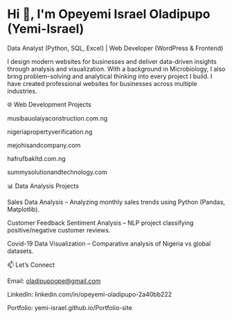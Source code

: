 # Hi 👋, I'm Opeyemi Israel Oladipupo (Yemi-Israel)
Data Analyst (Python, SQL, Excel) | Web Developer (WordPress & Frontend)

I design modern websites for businesses and deliver data-driven insights through analysis and visualization.
With a background in Microbiology, I also bring problem-solving and analytical thinking into every project I build.
I have created professional websites for businesses across multiple industries.

🌐 Web Development Projects

musibauolaiyaconstruction.com.ng

nigeriapropertyverification.ng

mejohisandcompany.com

hafrufbakltd.com.ng

summysolutionandtechnology.com




📊 Data Analysis Projects

Sales Data Analysis – Analyzing monthly sales trends using Python (Pandas, Matplotlib).

Customer Feedback Sentiment Analysis – NLP project classifying positive/negative customer reviews.

Covid-19 Data Visualization – Comparative analysis of Nigeria vs global datasets.

📫 Let’s Connect

Email: oladipupoope@gmail.com

LinkedIn: linkedin.com/in/opeyemi-oladipupo-2a40bb222

Portfolio: yemi-israel.github.io/Portfolio-site
